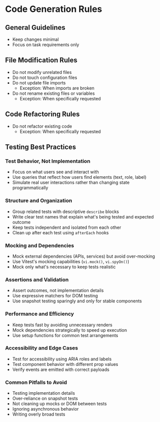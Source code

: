 
# Code Generation Rules

## General Guidelines

- Keep changes minimal
- Focus on task requirements only

## File Modification Rules

- Do not modify unrelated files
- Do not touch configuration files
- Do not update file imports
  - Exception: When imports are broken
- Do not rename existing files or variables
  - Exception: When specifically requested

## Code Refactoring Rules

- Do not refactor existing code
  - Exception: When specifically requested

## Testing Best Practices

### Test Behavior, Not Implementation
- Focus on what users see and interact with
- Use queries that reflect how users find elements (text, role, label)
- Simulate real user interactions rather than changing state programmatically

### Structure and Organization
- Group related tests with descriptive `describe` blocks
- Write clear test names that explain what's being tested and expected outcome
- Keep tests independent and isolated from each other
- Clean up after each test using `afterEach` hooks

### Mocking and Dependencies
- Mock external dependencies (APIs, services) but avoid over-mocking
- Use Vitest's mocking capabilities (`vi.mock()`, `vi.spyOn()`)
- Mock only what's necessary to keep tests realistic

### Assertions and Validation
- Assert outcomes, not implementation details
- Use expressive matchers for DOM testing
- Use snapshot testing sparingly and only for stable components

### Performance and Efficiency
- Keep tests fast by avoiding unnecessary renders
- Mock dependencies strategically to speed up execution
- Use setup functions for common test arrangements

### Accessibility and Edge Cases
- Test for accessibility using ARIA roles and labels
- Test component behavior with different prop values
- Verify events are emitted with correct payloads

### Common Pitfalls to Avoid
- Testing implementation details
- Over-reliance on snapshot tests
- Not cleaning up mocks or DOM between tests
- Ignoring asynchronous behavior
- Writing overly broad tests